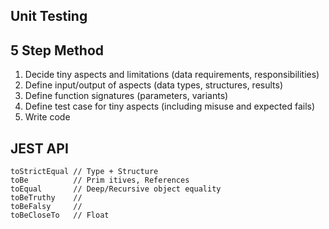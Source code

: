 ## Unit Testing

## 5 Step Method

1. Decide tiny aspects and limitations (data requirements, responsibilities)
2. Define input/output of aspects (data types, structures, results)
3. Define function signatures (parameters, variants)
4. Define test case for tiny aspects (including misuse and expected fails)
5. Write code


## JEST API

```
toStrictEqual // Type + Structure
toBe          // Prim itives, References
toEqual       // Deep/Recursive object equality
toBeTruthy    //
toBeFalsy     //
toBeCloseTo   // Float
```

